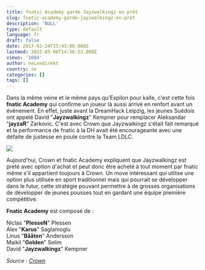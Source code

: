 ```yaml
---
title: fnatic Academy garde Jayzwalkingz en prêt
slug: fnatic-academy-garde-jayzwalkingz-en-prêt
description: 'NULL'
type: default
language: fr
draft: false
date: 2017-02-24T15:43:00.000Z
lastmod: 2022-05-06T14:56:53.000Z
views: '1684'
author: neLendirekt
country: se
categories: []
tags: []
---
```

Dans la même veine et le même pays qu'Espilon pour kalle, c'est cette fois **fnatic Academy** qui confirme un joueur là aussi arrivé en renfort avant un événement. En effet, juste avant la DreamHack Leipzig, les jeunes Suédois ont appelé David "**Jayzwalkingz**" Kempner pour remplacer Aleksandar "**jayzaR**" Zarkovic. C'est avec Crown que Jayzwalkingz s'était fait remarqué et la performance de fnatic à la DH avait été encourageante avec une défaite de justesse en poule contre la Team LDLC.

![](/storage/images/58b0516b0ead4_14723922755003jpeg.jpeg)

Aujourd'hui, Crown et fnatic Academy expliquent que Jayzwalkingz est preté avec option d'achat et peut donc être acheté à tout moment par fnatic même s'il appartient toujours à Crown. Un move intéressant qui utilise une option plus utilisée en sport traditionnel mais qui pourrait se développer dans le futur, cette stratégie pouvant permettre à de grosses organisations de développer de jeunes pousses tout en gardant une équipe première compétitive.

**Fnatic Academy** est composé de :

Niclas "**PlesseN**" Plessen  
Alex "**Karus**" Saglamoglu  
Linus "**Bååten**" Andersson  
Maikil "**Golden**" Selim  
David "**Jayzwalkingz**" Kempner

_Source : [Crown](http://crowns.gg/2017/02/23/fnatic-academy-borrows-jayzwalkingz/)_
